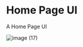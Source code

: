 # Home Page UI

A Home Page UI

![image (17)](https://github.com/ankitsingh0913/Home_Page_UI/assets/114000644/29b946f9-3d09-4fb6-8ec9-4096e1a2ae10)
